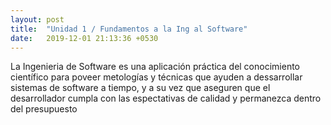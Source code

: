 ```yaml
---
layout: post
title:  "Unidad 1 / Fundamentos a la Ing al Software"
date:   2019-12-01 21:13:36 +0530
---
```


  <p>La Ingenieria de Software es una aplicación práctica del conocimiento científico para poveer metologías y técnicas que ayuden a dessarrollar sistemas de software a tiempo, y a su vez que aseguren que el desarrollador cumpla con las espectativas de calidad y permanezca dentro del presupuesto </p>
  
